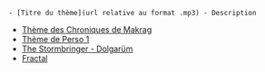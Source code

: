     - [Titre du thème](url relative au format .mp3) - Description

- [Thème des Chroniques de Makrag](/theme.mp3)
- [Thème de Perso 1](/perso1.mp3)
- [The Stormbringer - Dolgarüm](https://www.youtube.com/watch?v=AwQbx0RkZzI)
- [Fractal](https://www.youtube.com/watch?v=cbrpl1Zeo9g)
